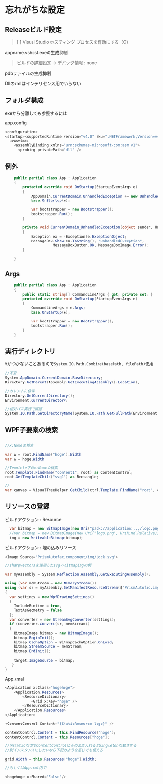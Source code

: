 # 忘れがちな設定

## Releaseビルド設定

> [ ] Visual Studio ホスティング プロセスを有効にする（O）

appname.vshost.exeの生成抑制

> ビルドの詳細設定 -> デバッグ情報 : none

pdbファイルの生成抑制

Dllのxmlはインテリセンス用でいらない

## フォルダ構成

exeから分離しても参照するには

app.config
```C#
<configuration>
<startup><supportedRuntime version="v4.0" sku=".NETFramework,Version=v4.6" /></startup>
  <runtime>
    <assemblyBinding xmlns="urn:schemas-microsoft-com:asm.v1">
      <probing privatePath="dll" />
```

## 例外

```C#
    public partial class App : Application
    {
        protected override void OnStartup(StartupEventArgs e)
        {
            AppDomain.CurrentDomain.UnhandledException += new UnhandledExceptionEventHandler(CurrentDomain_UnhandledException);
            base.OnStartup(e);

            var bootstrapper = new Bootstrapper();
            bootstrapper.Run();
        }

        private void CurrentDomain_UnhandledException(object sender, UnhandledExceptionEventArgs e)
        {
            Exception ex = (Exception)e.ExceptionObject;
            MessageBox.Show(ex.ToString(), "UnhandledException",
                      MessageBoxButton.OK, MessageBoxImage.Error);
        }

    }
```

## Args

```C#
    public partial class App : Application
    {
        public static string[] CommandLineArgs { get; private set; }
        protected override void OnStartup(StartupEventArgs e)
        {
            CommandLineArgs = e.Args;
            base.OnStartup(e);

            var bootstrapper = new Bootstrapper();
            bootstrapper.Run();
        }
    }
```

## 実行ディレクトリ

```¥```がつかないことあるので```System.IO.Path.Combine(basePath, filePath)```使用

```C#
//不変
System.AppDomain.CurrentDomain.BaseDirectory;
Directory.GetParent(Assembly.GetExecutingAssembly().Location);

//カレントに依存
Directory.GetCurrentDirectory();
Environment.CurrentDirectory;

//相対パス実行で誤認
System.IO.Path.GetDirectoryName(System.IO.Path.GetFullPath(Environment.GetCommandLineArgs()[0]));
```

## WPF子要素の検索


```cs

//x:Nameの検索

var w = root.FindName("hoge").Width
var w = hoge.Width

//Templete下のx:Nameの検索
root.Template.FindName("content1", root) as ContentControl;
root.GetTemplateChild("svg1") as Rectangle;

//
var canvas = VisualTreeHelper.GetChild(ctrl.Template.FindName("root", ctrl) as DependencyObject, 0);
```

## リソースの登録

ビルドアクション : Resource

```C#
  var bitmap = new BitmapImage(new Uri("pack://application:,,,/logo.png", UriKind.Absolute));
  //var bitmap = new BitmapImage(new Uri("logo.png", UriKind.Relative));
  img = new WriteableBitmap(bitmap);
```

ビルドアクション : 埋め込みリソース

```C#
<Image Source="PrismAutofac;component/img/Lock.svg">
```
```C#
//sharpvectorsを使用したsvg->bitmapimgの例

var myAssembly = System.Reflection.Assembly.GetExecutingAssembly();

using (var memStream = new MemoryStream())
using (var sr = myAssembly.GetManifestResourceStream($"PrismAutofac.img.{kind}.svg"))
{
  var settings = new WpfDrawingSettings()
  {
    IncludeRuntime = true,
    TextAsGeometry = false
  };
  var converter = new StreamSvgConverter(settings);
  if (converter.Convert(sr, memStream))
  {
    BitmapImage bitmap = new BitmapImage();
    bitmap.BeginInit();
    bitmap.CacheOption = BitmapCacheOption.OnLoad;
    bitmap.StreamSource = memStream;
    bitmap.EndInit();
    
    target.ImageSource = bitmap;
   }
}
```

App.xmal
```cs
<Application x:Class="hogehoge">
    <Application.Resources>
        <ResourceDictionary>
            <Grid x:Key="hoge" />
        </ResourceDictionary>
    </Application.Resources>
</Application>
```
```cs
<ContentControl Content="{StaticResource logo}" />
```
```cs
contentControl.Content = this.FindResource("hoge");
contentControl.Content = this.Resources["hoge"];

//※staticなのでContentControlにそのまま入れるとSingletonな動きする
//別インスタンスにしたいなら下記のような感じでも使える

grid.Width = this.Resources["hoge"].Width;

//もしくはApp.xml内で

<hogehoge x:Shared="False"/>
```

